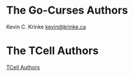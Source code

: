 # The Go-Curses Authors

Kevin C. Krinke <kevin@krinke.ca>

# The TCell Authors

[TCell Authors](https://github.com/gdamore/tcell/blob/master/AUTHORS)
